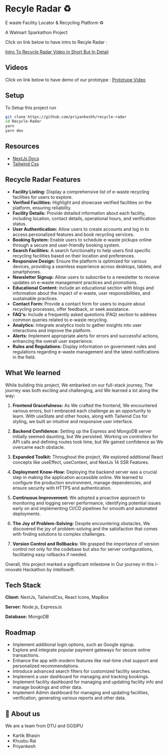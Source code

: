 
# Recyle Radar ♻️
E waste Facility Locator & Recycling Platform ♻️

A Walmart Sparkathon Project

Click on link below to have intro to Recyle Radar :

[Intro To Recycle Radar Video in Short But In Detail](https://youtube.com)

## Videos 

Click on link below to have demo of our prototype :
[Prototype Video](https://youtube.com)

## Setup

To Setup this project run

```bash
git clone https://github.com/priyankeshh/recycle-radar
cd Recycle-Radar
yarn
yarn dev
```

## Resources

- [NextJs Docs](https://nextjs.org/docs)
- [Tailwind Css](https://tailwindcss.com/docs/)

## Recycle Radar Features

- **Facility Listing:** Display a comprehensive list of e-waste recycling facilities for users to explore.
- **Verified Facilities:** Highlight and showcase verified facilities on the platform, ensuring reliability.
- **Facility Details:** Provide detailed information about each facility, including location, contact details, operational hours, and verification status.
- **User Authentication:** Allow users to create accounts and log in to access personalized features and book recycling services.
- **Booking System:** Enable users to schedule e-waste pickups online through a secure and user-friendly booking system.
- **Search Facilities:** A search functionality to help users find specific recycling facilities based on their location and preferences.
- **Responsive Design:** Ensure the platform is optimized for various devices, providing a seamless experience across desktops, tablets, and smartphones.
- **Newsletter Signup:** Allow users to subscribe to a newsletter to receive updates on e-waste management practices and promotions.
- **Educational Content:** Include an educational section with blogs and information about the impact of e-waste, user responsibilities, and sustainable practices.
- **Contact Form:** Provide a contact form for users to inquire about recycling processes, offer feedback, or seek assistance.
- **FAQ's:** Include a frequently asked questions (FAQ) section to address common queries related to e-waste recycling.
- **Analytics:** Integrate analytics tools to gather insights into user interactions and improve the platform.
- **Alerts:** Implement appropriate alerts for errors and successful actions, enhancing the overall user experience.
- **Rules and Regulations:** Display information on government rules and regulations regarding e-waste management and the latest notifications in the field.

## What We learned

While building this project, We embarked on our  full-stack journey, The journey was both exciting and challenging, and We learned a lot along the way:

1. **Frontend Gracefulness:** As We crafted the frontend, We encountered various errors, but I embraced each challenge as an opportunity to learn. With useState and other hooks, along with Tailwind Css for styling, we built an intuitive and responsive user interface.

2. **Backend Confidence:** Setting up the Express and MongoDB server initially seemed daunting, but We persisted. Working on controllers for API calls and defining routes took time, but We gained confidence as We overcame each obstacle.

3. **Expanded Toolkit:** Throughout the project, We explored additional React concepts like useEffect, useContext, and NextJs 14 SSR Features.

4. **Deployment Know-How:** Deploying the backend server was a crucial step in making the application accessible online. We learned to configure the production environment, manage dependencies, and ensure security with HTTPS and authentication.

5. **Continuous Improvement:** We adopted a proactive approach to monitoring and logging server performance, identifying potential issues early on and implementing CI/CD pipelines for smooth and automated deployments.

6. **The Joy of Problem-Solving:** Despite encountering obstacles, We discovered the joy of problem-solving and the satisfaction that comes with finding solutions to complex challenges.

7. **Version Control and Rollbacks:** We grasped the importance of version control not only for the codebase but also for server configurations, facilitating easy rollbacks if needed.

Overall, this project marked a significant milestone in Our journey in this i-nnovate Hackathon
by intelliswift. 
## Tech Stack

**Client:** NextJs, TailwindCss, React Icons, MapBox

**Server:** Node.js, ExpressJs

**Database:** MongoDB

## Roadmap

- Implement additional login options, such as Google signup.
- Explore and integrate popular payment gateways for secure online transactions.
- Enhance the app with modern features like real-time chat support and personalized recommendations.
- Introduce advanced search filters for customized facility searches.
- Implement a user dashboard for managing and tracking bookings.
- Implement facility dashboard for managing and updating facility info and manage bookings and other data.
- Implement Admin dashboard for managing and updating facilities, verification, generating various reports and other data.


## 🚀 About us

We are a team from DTU and GGSIPU

- Kartik Bhasin
- Khusbu Rai
- Priyankesh
